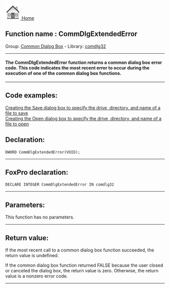 [<img src="../../images/home.png"> Home ](https://github.com/VFPX/Win32API)  

## Function name : CommDlgExtendedError
Group: [Common Dialog Box](../../functions_group.md#Common_Dialog_Box)  -  Library: [comdlg32](../../libraries.md#comdlg32)  
***  


#### The CommDlgExtendedError function returns a common dialog box error code. This code indicates the most recent error to occur during the execution of one of the common dialog box functions. 
***  


## Code examples:
[Creating the Save dialog box to specify the drive, directory, and name of a file to save](../../samples/sample_265.md)  
[Creating the Open dialog box to specify the drive, directory, and name of a file to open](../../samples/sample_363.md)  

## Declaration:
```foxpro  
DWORD CommDlgExtendedError(VOID);  
```  
***  


## FoxPro declaration:
```foxpro  
DECLARE INTEGER CommDlgExtendedError IN comdlg32  
```  
***  


## Parameters:
This function has no parameters.   
***  


## Return value:
If the most recent call to a common dialog box function succeeded, the return value is undefined. 

If the common dialog box function returned FALSE because the user closed or canceled the dialog box, the return value is zero. Otherwise, the return value is a nonzero error code. 
  
***  

